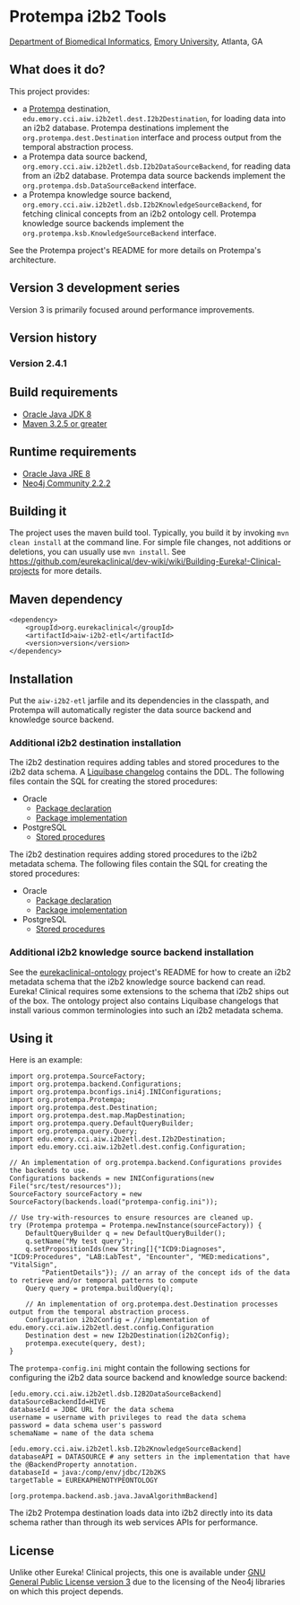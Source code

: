 # Protempa i2b2 Tools

[Department of Biomedical Informatics](http://bmi.emory.edu), [Emory University](http://www.emory.edu), Atlanta, GA

## What does it do?
This project provides:
* a [Protempa](https://github.com/eurekaclinical/protempa) destination, `edu.emory.cci.aiw.i2b2etl.dest.I2b2Destination`, for loading data into an i2b2 database. Protempa destinations implement the `org.protempa.dest.Destination` interface and process output from the temporal abstraction process.
* a Protempa data source backend, `org.emory.cci.aiw.i2b2etl.dsb.I2b2DataSourceBackend`, for reading data from an i2b2 database. Protempa data source backends implement the `org.protempa.dsb.DataSourceBackend` interface.
* a Protempa knowledge source backend, `org.emory.cci.aiw.i2b2etl.dsb.I2b2KnowledgeSourceBackend`, for fetching clinical concepts from an i2b2 ontology cell. Protempa knowledge source backends implement the `org.protempa.ksb.KnowledgeSourceBackend` interface.

See the Protempa project's README for more details on Protempa's architecture.

## Version 3 development series
Version 3 is primarily focused around performance improvements.

## Version history
### Version 2.4.1

## Build requirements
* [Oracle Java JDK 8](http://www.oracle.com/technetwork/java/javase/overview/index.html)
* [Maven 3.2.5 or greater](https://maven.apache.org)

## Runtime requirements
* [Oracle Java JRE 8](http://www.oracle.com/technetwork/java/javase/overview/index.html)
* [Neo4j Community 2.2.2](http://neo4j.com)

## Building it
The project uses the maven build tool. Typically, you build it by invoking `mvn clean install` at the command line. For simple file changes, not additions or deletions, you can usually use `mvn install`. See https://github.com/eurekaclinical/dev-wiki/wiki/Building-Eureka!-Clinical-projects for more details.

## Maven dependency
```
<dependency>
    <groupId>org.eurekaclinical</groupId>
    <artifactId>aiw-i2b2-etl</artifactId>
    <version>version</version>
</dependency>
```

## Installation
Put the `aiw-i2b2-etl` jarfile and its dependencies in the classpath, and Protempa will automatically register the data source backend and knowledge source backend.

### Additional i2b2 destination installation
The i2b2 destination requires adding tables and stored procedures to the i2b2 data schema. A [Liquibase changelog]( https://github.com/eurekaclinical/aiw-i2b2-etl/blob/master/src/main/resources/dbmigration/i2b2-data-schema-changelog.xml) contains the DDL. The following files contain the SQL for creating the stored procedures:
* Oracle
  * [Package declaration](https://github.com/eurekaclinical/aiw-i2b2-etl/blob/master/src/main/resources/sql/eureka_package_oracle.sql)
  * [Package implementation](https://github.com/eurekaclinical/aiw-i2b2-etl/blob/master/src/main/resources/sql/eureka_package_body_oracle.sql)
* PostgreSQL
  * [Stored procedures](https://github.com/eurekaclinical/aiw-i2b2-etl/blob/master/src/main/resources/sql/eureka_postgresql.sql)

The i2b2 destination requires adding stored procedures to the i2b2 metadata schema. The following files contain the SQL for creating the stored procedures:
* Oracle
  * [Package declaration](https://github.com/eurekaclinical/aiw-i2b2-etl/blob/master/src/main/resources/sql/eureka_meta_package_oracle.sql)
  * [Package implementation](https://github.com/eurekaclinical/aiw-i2b2-etl/blob/master/src/main/resources/sql/eureka_meta_package_body_oracle.sql)
* PostgreSQL
  * [Stored procedures](https://github.com/eurekaclinical/aiw-i2b2-etl/blob/master/src/main/resources/sql/eureka_meta_postgresql.sql)


### Additional i2b2 knowledge source backend installation
See the [eurekaclinical-ontology](https://github.com/eurekaclinical/eurekaclinical-ontology) project's README for how to create an i2b2 metadata schema that the i2b2 knowledge source backend can read. Eureka! Clinical requires some extensions to the schema that i2b2 ships out of the box. The ontology project also contains Liquibase changelogs that install various common terminologies into such an i2b2 metadata schema.

## Using it
Here is an example:
```
import org.protempa.SourceFactory;
import org.protempa.backend.Configurations;
import org.protempa.bconfigs.ini4j.INIConfigurations;
import org.protempa.Protempa;
import org.protempa.dest.Destination;
import org.protempa.dest.map.MapDestination;
import org.protempa.query.DefaultQueryBuilder;
import org.protempa.query.Query;
import edu.emory.cci.aiw.i2b2etl.dest.I2b2Destination;
import edu.emory.cci.aiw.i2b2etl.dest.config.Configuration;

// An implementation of org.protempa.backend.Configurations provides the backends to use.
Configurations backends = new INIConfigurations(new File("src/test/resources"));
SourceFactory sourceFactory = new SourceFactory(backends.load("protempa-config.ini"));

// Use try-with-resources to ensure resources are cleaned up.
try (Protempa protempa = Protempa.newInstance(sourceFactory)) {
    DefaultQueryBuilder q = new DefaultQueryBuilder();
    q.setName("My test query");
    q.setPropositionIds(new String[]{"ICD9:Diagnoses", "ICD9:Procedures", "LAB:LabTest", "Encounter", "MED:medications", "VitalSign",     
        "PatientDetails"}); // an array of the concept ids of the data to retrieve and/or temporal patterns to compute
    Query query = protempa.buildQuery(q);

    // An implementation of org.protempa.dest.Destination processes output from the temporal abstraction process.
    Configuration i2b2Config = //implementation of edu.emory.cci.aiw.i2b2etl.dest.config.Configuration
    Destination dest = new I2b2Destination(i2b2Config); 
    protempa.execute(query, dest);
}
```

The `protempa-config.ini` might contain the following sections for configuring the i2b2 data source backend and knowledge source backend:
```
[edu.emory.cci.aiw.i2b2etl.dsb.I2B2DataSourceBackend]
dataSourceBackendId=HIVE
databaseId = JDBC URL for the data schema
username = username with privileges to read the data schema
password = data schema user's password
schemaName = name of the data schema

[edu.emory.cci.aiw.i2b2etl.ksb.I2b2KnowledgeSourceBackend]
databaseAPI = DATASOURCE # any setters in the implementation that have the @BackendProperty annotation.
databaseId = java:/comp/env/jdbc/I2b2KS
targetTable = EUREKAPHENOTYPEONTOLOGY

[org.protempa.backend.asb.java.JavaAlgorithmBackend]
```

The i2b2 Protempa destination loads data into i2b2 directly into its data schema rather than through its web services APIs for performance.

## License
Unlike other Eureka! Clinical projects, this one is available under [GNU General Public License version 3](http://www.gnu.org/licenses/gpl-3.0-standalone.html) due to the licensing of the Neo4j libraries on which this project depends.

